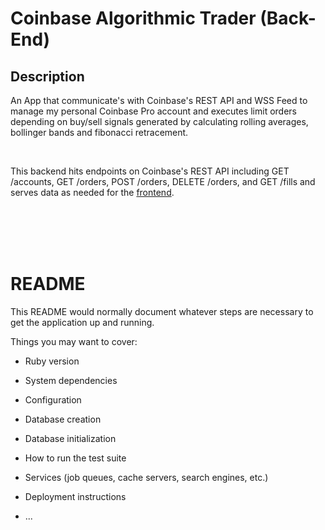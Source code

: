 # Coinbase Algorithmic Trader (Back-End)

## Description
An App that communicate's with Coinbase's REST API and WSS Feed to manage my personal Coinbase Pro account and executes limit orders depending on buy/sell signals generated by calculating rolling averages, bollinger bands and fibonacci retracement.

<br>

This backend hits endpoints on Coinbase's REST API including GET /accounts, GET /orders, POST /orders, DELETE /orders, and GET /fills and serves data as needed for the <a href='https://github.com/cjl248/coinbase-algo-trading/blob/master/README.md'>frontend</a>.

<br><br>
<br><br>

# README

This README would normally document whatever steps are necessary to get the
application up and running.

Things you may want to cover:

* Ruby version

* System dependencies

* Configuration

* Database creation

* Database initialization

* How to run the test suite

* Services (job queues, cache servers, search engines, etc.)

* Deployment instructions

* ...
